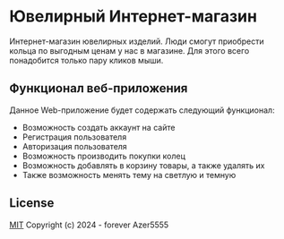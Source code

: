 # Ювелирный Интернет-магазин

Интернет-магазин ювелирных изделий. Люди смогут приобрести
кольца по выгодным ценам у нас в магазине. Для этого всего
понадобится только пару кликов мыши.

## Функционал веб-приложения
Данное Web-приложение будет содержать следующий функционал:
 - Возможность создать аккаунт на сайте
 - Регистрация пользователя
 - Авторизация пользователя
 - Возможность производить покупки колец
 - Возможность добавлять в корзину товары, а также удалять их
 - Также возможность менять тему на светлую и темную



## License
[MIT](https://opensource.org/license/mit/) Copyright (c) 2024 - forever Azer5555


